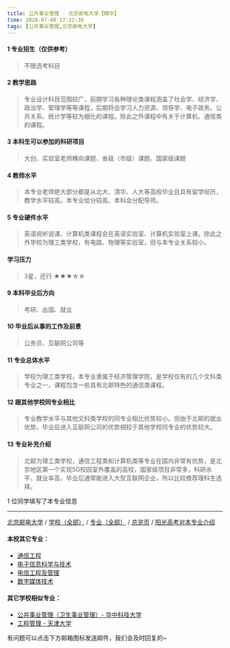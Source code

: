 ```yaml
---
title: 公共事业管理 - 北京邮电大学【精华】
time: 2020-07-08 17:22:38
tags: [公共事业管理,北京邮电大学]
---
```

#### 1 专业招生（仅供参考）  
> 不限选考科目 


#### 2 教学思路
> 专业设计科目范围较广，前期学习各种理论类课程涵盖了社会学、经济学、政治学、管理学等等课程，后期将会学习人力资源、领导学、电子政务、公共关系、统计学等较为细化的课程。除此之外课程中有关于计算机、通信类的课程。


#### 3 本科生可以参加的科研项目
>  大创、实验室老师横向课题、省级（市级）课题、国家级课题


#### 4 教师水平
> 本专业老师绝大部分都是从北大、清华、人大等高校毕业且具有留学经历，教学水平较高，本专业给分较高、本科会分配导师。


#### 5 专业硬件水平
> 英语视听说课、计算机类课程会在英语实验室、计算机实验室上课。除此之外学校为理工类学校，有电路、物理等实验室，但与本专业关系较小。


#### 学习压力
> 3星，还行
★★★☆☆


#### 9 本科毕业后方向
> 考研、出国、就业


#### 10 毕业后从事的工作及前景
> 公务员、互联网公司等


#### 11 专业总体水平
> 学校为理工类学校，本专业隶属于经济管理学院，是学校仅有的几个文科类专业之一，课程包含一些具有北邮特色的通信类课程。


#### 12 跟其他学校同专业相比
> 专业教学水平与其他文科类学校的同专业相比优势较小。但由于北邮的就业优势，毕业后进入互联网公司的优势相较于其他学校同专业的优势较大。


#### 13 专业补充介绍
> 北邮为理工类学校，通信工程类和计算机类等专业在国内非常有优势，是北京地区第一个实现5G校园室外覆盖的高校，国家级项目非常多，科研水平，就业率高，毕业后通常能进入大型互联网企业，所以比较推荐理科生选择。

1 位同学填写了本专业信息
***
[北京邮电大学](https://univgo.github.io/2020/07/08/北京邮电大学) / [学校（全部）](https://univgo.github.io/2020/07/09/学校汇总页) / [专业（全部）](https://univgo.github.io/2020/07/09/专业汇总页) / [总览页](https://univgo.github.io/2020/07/09/总览) / [阳光高考对本专业介绍](http://gaokao.chsi.com.cn/sch/zyk/view.do?schId=73394566&specId=73385360)
#### 本校其它专业：
- [通信工程](https://univgo.github.io/2020/07/08/通信工程%20-%20北京邮电大学)
- [电子信息科学与技术](https://univgo.github.io/2020/07/08/电子信息科学与技术%20-%20北京邮电大学)
- [电信工程及管理](https://univgo.github.io/2020/07/08/电信工程及管理%20-%20北京邮电大学)
- [数字媒体技术](https://univgo.github.io/2020/07/08/数字媒体技术%20-%20北京邮电大学)

#### 其它学校相似专业：
- [公共事业管理（卫生事业管理）- 华中科技大学](https://univgo.github.io/2020/07/08/公共事业管理（卫生事业管理）-%20华中科技大学)
- [工程管理 - 天津大学](https://univgo.github.io/2020/07/08/工程管理%20-%20天津大学)

有问题可以点击下方邮箱图标发送邮件，我们会及时回复的~
